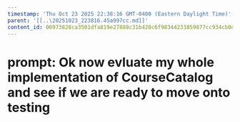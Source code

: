 ```yaml
---
timestamp: 'Thu Oct 23 2025 22:38:16 GMT-0400 (Eastern Daylight Time)'
parent: '[[..\20251023_223816.45a997cc.md]]'
content_id: 00973828ca3501dfa819e27888c31b420c6f98344233859877cc934cb0dfcb5f
---
```


# prompt: Ok now evluate my whole implementation of CourseCatalog and see if we are ready to move onto testing
